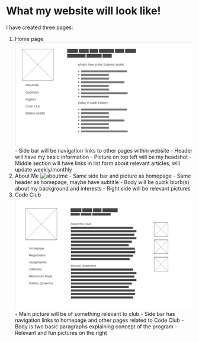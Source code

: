 # What my website will look like!
  I have created three pages:
  1. Home page ![homepage](Images/1-Homepage.png)
    - Side bar will be navigation links to other pages within website
    - Header will have my basic information
    - Picture on top left will be my headshot
    - Middle section will have links in list form about relevant articles, will update weekly/monthly
  2. About Me ![aboutme](Imags/2-About-Me.png)
    - Same side bar and picture as homepage
    - Same header as homepage, maybe have subtitle
    - Body will be quick blurb(s) about my background and interests
    - Right side will be relevant pictures
  3. Code Club ![codeclub](Images/3-Code-Club.png)
    - Main picture will be of something relevant to club
    - Side bar has navigation links to homepage and other pages related to Code Club
    - Body is two basic paragraphs explaining concept of the program
    - Relevant and fun pictures on the right
